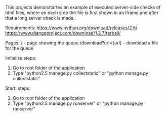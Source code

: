 This projects demonstartes an example
of executed server-side checks of html files,
where on each step the file is first shown in an
iframe and after that a long server check is made.


Requirements:
https://www.python.org/download/releases/2.5/
https://www.djangoproject.com/download/1.3.7/tarball/

Pages:
/ - page showing the queue
/download?url={url} - download a file for the queue

Initialize steps:
1. Go to root folder of the application
2. Type "python2.5 manage.py collectstatic" or "python manage.py collectstatic"

Start: steps:
1. Go to root folder of the application
2. Type "python2.5 manage.py runserver" or "python manage.py runserver"
